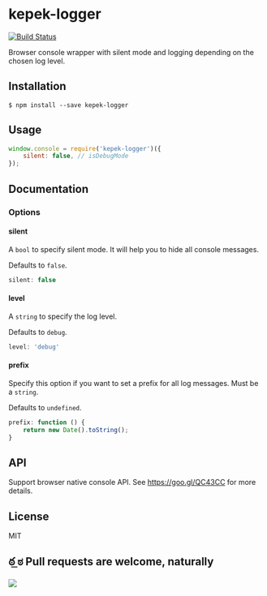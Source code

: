 # kepek-logger

[![Build Status](https://secure.travis-ci.org/kepek/Logger.png?branch=master)](http://travis-ci.org/kepek/Logger)

Browser console wrapper with silent mode and logging depending on the chosen log level.

## Installation

```
$ npm install --save kepek-logger
```

## Usage

```js
window.console = require('kepek-logger')({
    silent: false, // isDebugMode
});
```

## Documentation

### Options

#### silent

A ``bool`` to specify silent mode. It will help you to hide all console messages.

Defaults to ``false``.

```js
silent: false
```


#### level

A ``string`` to specify the log level. 

Defaults to ``debug``.

```js
level: 'debug'
```

#### prefix

Specify this option if you want to set a prefix for all log messages. Must be a ``string``.

Defaults to ``undefined``.

```js
prefix: function () {
    return new Date().toString();
}
```

## API

Support browser native console API. See https://goo.gl/QC43CC for more details.

## License

MIT

## ఠ ͟ಠ Pull requests are welcome, naturally

![](http://i.imgur.com/Ikzywtp.gif)
